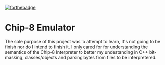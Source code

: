 [![forthebadge](https://forthebadge.com/images/badges/made-with-c-plus-plus.svg)](https://forthebadge.com)

# Chip-8 Emulator

The sole purpose of this project was to attempt to learn, It's not going to be finish nor do I intend to finish it. I only cared for for understanding the semantics of the Chip-8 Interpreter to better my undestanding in C++ bit-masking, classes/objects and parsing bytes from files to be interpretered. 
